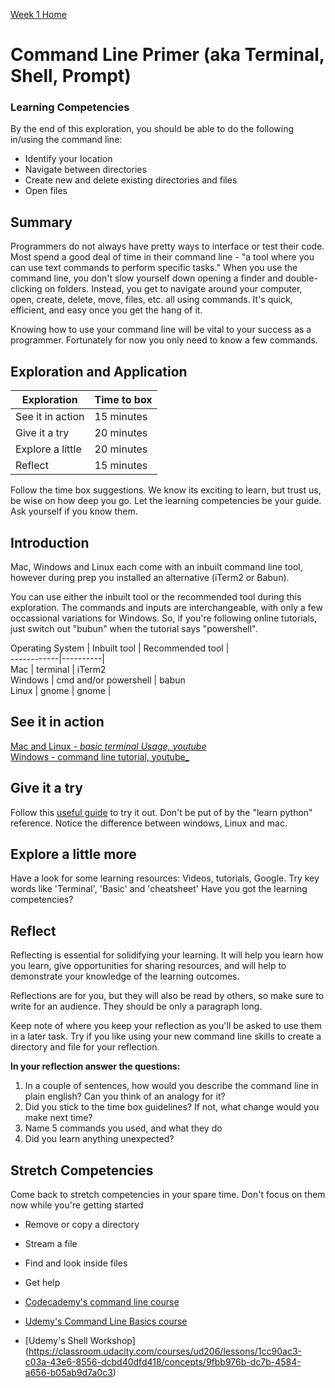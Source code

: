 [Week 1 Home](README.md) 

# Command Line Primer (aka Terminal, Shell, Prompt)

### Learning Competencies
By the end of this exploration, you should be able to do the following in/using the command line:
- Identify your location
- Navigate between directories
- Create new and delete existing directories and files
- Open files


## Summary
Programmers do not always have pretty ways to interface or test their code. Most spend a good deal of time in their command line - "a tool where you can use text commands to perform specific tasks." When you use the command line, you don't slow yourself down opening a finder and double-clicking on folders. Instead, you get to navigate around your computer, open, create, delete, move, files, etc. all using commands. It's quick, efficient, and easy once you get the hang of it.

Knowing how to use your command line will be vital to your success as a programmer. Fortunately for now you only need to know a few commands.

## Exploration and Application

Exploration | Time to box |
------------|----------|
See it in action | 15 minutes |
Give it a try | 20 minutes
Explore a little | 20 minutes |
Reflect | 15 minutes |

Follow the time box suggestions. We know its exciting to learn, but trust us, be wise on how deep you go. Let the learning competencies be your guide. Ask yourself if you know them.


## Introduction 

Mac, Windows and Linux each come with an inbuilt command line tool, however during prep you installed an alternative (iTerm2 or Babun).

You can use either the inbuilt tool or the recommended tool during this exploration. The commands and inputs are interchangeable, with only a few occassional variations for Windows. So, if you're following online tutorials, just switch out "bubun" when the tutorial says "powershell". 

Operating System | Inbuilt tool | Recommended tool |  
------------|----------|  
Mac | terminal | iTerm2  
Windows | cmd and/or powershell | babun  
Linux | gnome | gnome |  


## See it in action 
[Mac and Linux - _basic terminal Usage, youtube_](https://www.youtube.com/watch?v=jDINUSK7rXE&list=PLoYCgNOIyGAB_8_iq1cL8MVeun7cB6eNc&index=16)  
[Windows - command line tutorial, youtube_](https://www.youtube.com/watch?v=MBBWVgE0ewk)

## Give it a try
Follow this [useful guide](https://learnpythonthehardway.org/book/appendix-a-cli/ex1.html) to try it out. Don't be put of by the "learn python" reference. Notice the difference between windows, Linux and mac.

## Explore a little more 
Have a look for some learning resources: Videos, tutorials, Google. Try key words like 'Terminal', 'Basic' and 'cheatsheet' Have you got the learning competencies? 

## Reflect
Reflecting is essential for solidifying your learning. It will help you learn how you learn, give opportunities for sharing resources, and will help to demonstrate your knowledge of the learning outcomes.

Reflections are for you, but they will also be read by others, so make sure to write for an audience. They should be only a paragraph long.

Keep note of where you keep your reflection as you'll be asked to use them in a later task. Try if you like using your new command line skills to create a directory and file for your reflection.

__In your reflection answer the questions:__
1. In a couple of sentences, how would you describe the command line in plain english? Can you think of an analogy for it? 
2. Did you stick to the time box guidelines? If not, what change would you make next time?  
3. Name 5 commands you used, and what they do 
4. Did you learn anything unexpected? 


## Stretch Competencies
Come back to stretch competencies in your spare time. Don't focus on them now while you're getting started

- Remove or copy a directory  
- Stream a file  
- Find and look inside files  
- Get help  

- [Codecademy's command line course](https://www.codecademy.com/courses/learn-the-command-line/l)  
- [Udemy's Command Line Basics course](https://www.udacity.com/course/linux-command-line-basics--ud595)  
- [Udemy's Shell Workshop]  (https://classroom.udacity.com/courses/ud206/lessons/1cc90ac3-c03a-43e6-8556-dcbd40dfd418/concepts/9fbb976b-dc7b-4584-a656-b05ab9d7a0c3)   
